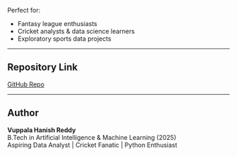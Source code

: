 Perfect for:
- Fantasy league enthusiasts  
- Cricket analysts & data science learners  
- Exploratory sports data projects

---

##  Repository Link
[GitHub Repo](https://github.com/V-Hanish/ipl-2025-analysis)

---

## Author
**Vuppala Hanish Reddy**  
B.Tech in Artificial Intelligence & Machine Learning (2025)  
Aspiring Data Analyst | Cricket Fanatic | Python Enthusiast
